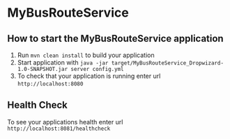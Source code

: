 # MyBusRouteService

How to start the MyBusRouteService application
---

1. Run `mvn clean install` to build your application
1. Start application with `java -jar target/MyBusRouteService_Dropwizard-1.0-SNAPSHOT.jar server config.yml`
1. To check that your application is running enter url `http://localhost:8080`

Health Check
---

To see your applications health enter url `http://localhost:8081/healthcheck`
